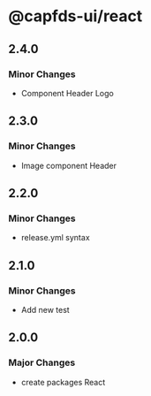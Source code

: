 # @capfds-ui/react

## 2.4.0

### Minor Changes

- Component Header Logo

## 2.3.0

### Minor Changes

- Image component Header

## 2.2.0

### Minor Changes

- release.yml syntax

## 2.1.0

### Minor Changes

- Add new test

## 2.0.0

### Major Changes

- create packages React
